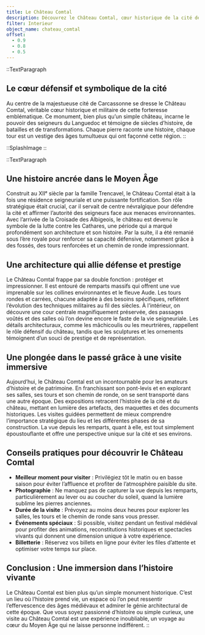 ```yaml
---
title: Le Château Comtal
description: Découvrez le Château Comtal, cœur historique de la cité de Carcassonne. Plongez dans l’histoire médiévale à travers ses remparts, tours et chemin de ronde. Explorez ce chef-d’œuvre d’architecture militaire et profitez d’une vue imprenable sur la cité et ses environs. Un incontournable pour les passionnés d’histoire et de patrimoine.
filter: Interieur
object_name: chateau_comtal
offset:
  - 0.9
  - 0.8
  - 0.5
---
```


::TextParagraph
## Le cœur défensif et symbolique de la cité
Au centre de la majestueuse cité de Carcassonne se dresse le Château Comtal, véritable cœur historique et militaire de cette forteresse emblématique. Ce monument, bien plus qu’un simple château, incarne le pouvoir des seigneurs du Languedoc et témoigne de siècles d’histoire, de batailles et de transformations. Chaque pierre raconte une histoire, chaque tour est un vestige des âges tumultueux qui ont façonné cette région.
::

::SplashImage
::

::TextParagraph
## Une histoire ancrée dans le Moyen Âge
Construit au XIIᵉ siècle par la famille Trencavel, le Château Comtal était à la fois une résidence seigneuriale et une puissante fortification. Son rôle stratégique était crucial, car il servait de centre névralgique pour défendre la cité et affirmer l’autorité des seigneurs face aux menaces environnantes. Avec l’arrivée de la Croisade des Albigeois, le château est devenu le symbole de la lutte contre les Cathares, une période qui a marqué profondément son architecture et son histoire. Par la suite, il a été remanié sous l’ère royale pour renforcer sa capacité défensive, notamment grâce à des fossés, des tours renforcées et un chemin de ronde impressionnant.

## Une architecture qui allie défense et prestige
Le Château Comtal frappe par sa double fonction : protéger et impressionner. Il est entouré de remparts massifs qui offrent une vue imprenable sur les collines environnantes et le fleuve Aude. Les tours rondes et carrées, chacune adaptée à des besoins spécifiques, reflètent l’évolution des techniques militaires au fil des siècles. À l’intérieur, on découvre une cour centrale magnifiquement préservée, des passages voûtés et des salles où l’on devine encore le faste de la vie seigneuriale. Les détails architecturaux, comme les mâchicoulis ou les meurtrières, rappellent le rôle défensif du château, tandis que les sculptures et les ornements témoignent d’un souci de prestige et de représentation.

## Une plongée dans le passé grâce à une visite immersive
Aujourd’hui, le Château Comtal est un incontournable pour les amateurs d’histoire et de patrimoine. En franchissant son pont-levis et en explorant ses salles, ses tours et son chemin de ronde, on se sent transporté dans une autre époque. Des expositions retracent l’histoire de la cité et du château, mettant en lumière des artefacts, des maquettes et des documents historiques. Les visites guidées permettent de mieux comprendre l’importance stratégique du lieu et les différentes phases de sa construction. La vue depuis les remparts, quant à elle, est tout simplement époustouflante et offre une perspective unique sur la cité et ses environs.

## Conseils pratiques pour découvrir le Château Comtal
- **Meilleur moment pour visiter** : Privilégiez tôt le matin ou en basse saison pour éviter l’affluence et profiter de l’atmosphère paisible du site.
- **Photographie** : Ne manquez pas de capturer la vue depuis les remparts, particulièrement au lever ou au coucher du soleil, quand la lumière sublime les pierres anciennes.
- **Durée de la visite** : Prévoyez au moins deux heures pour explorer les salles, les tours et le chemin de ronde sans vous presser.
- **Événements spéciaux** : Si possible, visitez pendant un festival médiéval pour profiter des animations, reconstitutions historiques et spectacles vivants qui donnent une dimension unique à votre expérience.
- **Billetterie** : Réservez vos billets en ligne pour éviter les files d’attente et optimiser votre temps sur place.

## Conclusion : Une immersion dans l’histoire vivante
Le Château Comtal est bien plus qu’un simple monument historique. C’est un lieu où l’histoire prend vie, un espace où l’on peut ressentir l’effervescence des âges médiévaux et admirer le génie architectural de cette époque. Que vous soyez passionné d’histoire ou simple curieux, une visite au Château Comtal est une expérience inoubliable, un voyage au cœur du Moyen Âge qui ne laisse personne indifférent.
::